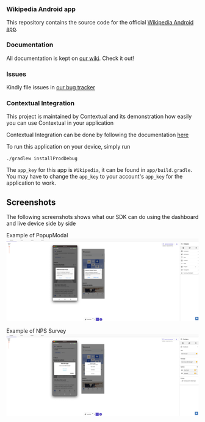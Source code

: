 ### Wikipedia Android app

This repository contains the source code for the official [Wikipedia Android app](https://play.google.com/store/apps/details?id=org.wikipedia).

### Documentation

All documentation is kept on [our wiki](https://www.mediawiki.org/wiki/Wikimedia_Apps/Team/Android/App_hacking). Check it out!

### Issues

Kindly file issues in [our bug tracker][1]


[1]: https://phabricator.wikimedia.org/maniphest/task/edit/form/10/?title=&projects=wikipedia-android-app-backlog,android-app-bugs&points=1&description=%3D%3D%3D+Steps+to+reproduce%0A%23+%0A%23+%0A%23+%0A%0A%3D%3D%3D+Expected+results%0A%0A%3D%3D%3D+Actual+results%0A%0A%3D%3D%3D+Stack%20trace%0A%60%60%60lines%3D10%0A(Optional%20logcat%20output%20and%20link%20to%20OTRS%20or%20App%20Center)%0A%60%60%60%0A%0A%3D%3D%3D+Environments+observed%0A**App+version%3A+**+%0A**Android+OS+versions%3A**+%0A**Device+model%3A**+%0A**Device+language%3A**


### Contextual Integration
This project is maintained by Contextual and its demonstration how easily you can use Contextual in your application

Contextual Integration can be done by following the documentation [here](https://dashboard.contextu.al/docs/sdks/android/integration/)

To run this application on your device, simply run

```
./gradlew installProdDebug
```

The `app_key` for this app is `Wikipedia`, it can be found in `app/build.gradle`. You may have to change the `app_key` to your
account's `app_key` for the application to work. 


## Screenshots

The following screenshots shows what our SDK can do using the dashboard and live device side by side

Example of PopupModal
![PopupModal](screenshots/PopupModal.png)


Example of NPS Survey
![NPSSurvey](screenshots/NPSSurvey.png)

